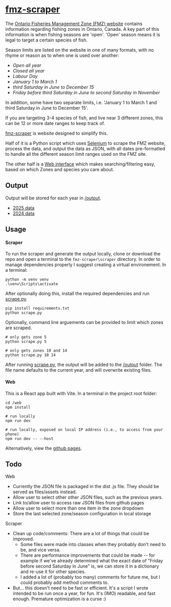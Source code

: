 # [fmz-scraper](https://oversizedcanoe.github.io/fmz-scraper/)
The [Ontario Fisheries Management Zone (FMZ) website](https://www.ontario.ca/page/ontario-fishery-regulations-variation-orders) contains information regarding fishing zones in Ontario, Canada. A key part of this information is when fishing seasons are 'open'. 'Open' season means it is legal to target a certain species of fish.

Season limits are listed on the website in one of many formats, with no rhyme or reason as to when one is used over another:
- _Open all year_
- _Closed all year_
- _Labour Day_
- _January 1 to March 1_
- _third Saturday in June to December 15_
- _Friday before third Saturday in June to second Saturday in November_

In addition, some have two separate limits, i.e. 'January 1 to March 1 and third Saturday in June to December 15'.

If you are targeting 3-4 species of fish, and live near 3 different zones, this can be 12 or more date ranges to keep track of.

[fmz-scraper](https://oversizedcanoe.github.io/fmz-scraper/) is website designed to simplify this.

Half of it is a Python script which uses [Selenium](https://www.selenium.dev/) to scrape the FMZ website, process the data, and output the data as JSON, with all dates pre-formatted to handle all the different season limit ranges used on the FMZ site.

The other half is a [Web interface](https://oversizedcanoe.github.io/fmz-scraper/) which makes searching/filtering easy, based on which Zones and species you care about.

## Output
Output will be stored for each year in [/output](/output).
- [2025 data](/output/2025.json)
- [2024 data](/output/2024.json)

## Usage
#### Scraper
To run the scraper and generate the output locally, clone or download the repo and open a terminal to the `fmz-scraper\scraper` directory. In order to manage dependencies properly I suggest creating a virtual environement. In a terminal: 
````
python -m venv venv
.\venv\Scripts\activate
````
After optionally doing this, install the required dependencies and run [scrape.py](scrape.py).
````
pip install requirements.txt
python scrape.py
````
Optionally, command line arguements can be provided to limit which zones are scraped.
````
# only gets zone 5
python scrape.py 5

# only gets zones 10 and 14
python scrape.py 10 14
````
After running [scrape.py](scrape.py), the output will be added to the [/output](/output) folder. The file name defaults to the current year, and will overwrite existing files.


#### Web
This is a React app built with Vite. In a terminal in the project root folder:
````
cd /web
npm install

# run locally
npm run dev 

# run locally, exposed on local IP address (i.e., to access from your phone)
npm run dev -- --host
````

Alternatively, view the [github pages](https://oversizedcanoe.github.io/fmz-scraper/).

## Todo
Web
- Currently the JSON file is packaged in the dist .js file. They should be served as files/assets instead.
- Allow user to select other other JSON files, such as the previous years.
- Link to/allow user to access raw JSON files from github pages
- Allow user to select more than one item in the zone dropdown
- Store the last selected zone/season configuration in local storage

Scraper
- Clean up code/comments: There are a lot of things that could be improved. 
    - Some files were made into classes when they probably don't need to be, and vice versa.
    - There are performance improvements that could be made -- for example if we've already determined what the exact date of "Friday before second Saturday in June" is, we can store it in a dictionary and re-use it for other species.
    - I added a lot of (probably too many) comments for future me, but I could probably add method comments to.
- But... this doesn't need to be fast or efficient. It's a script I wrote intended to be run once a year, for fun. It's (IMO) readable, and fast enough. Premature optimization is a curse :)